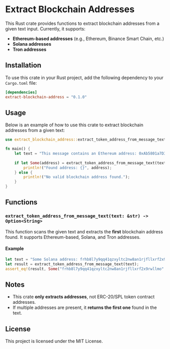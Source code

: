 # Extract Blockchain Addresses

This Rust crate provides functions to extract blockchain addresses from a given text input. Currently, it supports:

- **Ethereum-based addresses** (e.g., Ethereum, Binance Smart Chain, etc.)
- **Solana addresses**
- **Tron addresses**

## Installation

To use this crate in your Rust project, add the following dependency to your `Cargo.toml` file:

```toml
[dependencies]
extract-blockchain-address = "0.1.0"
```

## Usage

Below is an example of how to use this crate to extract blockchain addresses from a given text:

```rust
use extract_blockchain_address::extract_token_address_from_message_text;

fn main() {
    let text = "This message contains an Ethereum address: 0xAb5801a7D398351b8bE11C439e05C5b3259aec9B";
    
    if let Some(address) = extract_token_address_from_message_text(text) {
        println!("Found address: {}", address);
    } else {
        println!("No valid blockchain address found.");
    }
}
```

## Functions

### `extract_token_address_from_message_text(text: &str) -> Option<String>`

This function scans the given text and extracts the **first** blockchain address found. It supports Ethereum-based, Solana, and Tron addresses.

#### Example
```rust
let text = "Some Solana address: frhb8l7y9qq41qzxyltc2nw8an1rjfllxrf2x9rwllmo";
let result = extract_token_address_from_message_text(text);
assert_eq!(result, Some("frhb8l7y9qq41qzxyltc2nw8an1rjfllxrf2x9rwllmo".to_string()));
```
 
## Notes

- This crate **only extracts addresses**, not ERC-20/SPL token contract addresses.
- If multiple addresses are present, it **returns the first one** found in the text.

## License

This project is licensed under the MIT License.

